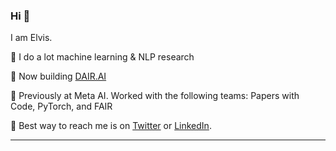 ### Hi 👋

I am Elvis. 

🔹 I do a lot machine learning & NLP research

🔹 Now building [DAIR.AI](https://github.com/dair-ai)

🔹 Previously at Meta AI. Worked with the following teams: Papers with Code, PyTorch, and FAIR

🔹 Best way to reach me is on [Twitter](https://twitter.com/omarsar0) or [LinkedIn](https://www.linkedin.com/in/omarsar/).

---
